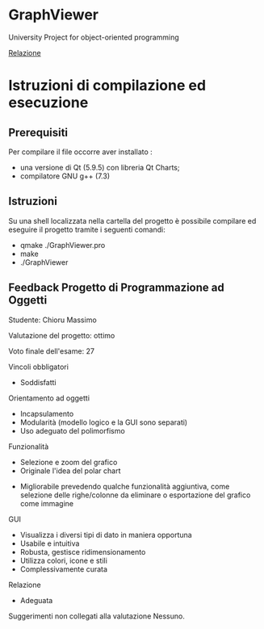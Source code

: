 # GraphViewer
 University Project for object-oriented programming


[Relazione](https://github.com/Alyoninthecity/GraphViewer/blob/main/relazione/relazione.pdf)

# Istruzioni di compilazione ed esecuzione
## Prerequisiti
Per compilare il file occorre aver installato :
- una versione di Qt (5.9.5) con libreria Qt Charts;
- compilatore GNU g++ (7.3)
## Istruzioni
Su una shell localizzata nella cartella del progetto è possibile compilare ed eseguire il
progetto tramite i seguenti comandi:
- qmake ./GraphViewer.pro
- make
- ./GraphViewer


## Feedback Progetto di Programmazione ad Oggetti
Studente: Chioru Massimo

Valutazione del progetto: ottimo

Voto finale dell'esame: 27

Vincoli obbligatori
+ Soddisfatti

Orientamento ad oggetti
+ Incapsulamento
+ Modularità (modello logico e la GUI sono separati)
+ Uso adeguato del polimorfismo

Funzionalità
+ Selezione e zoom del grafico
+ Originale l'idea del polar chart
- Migliorabile prevedendo qualche funzionalità aggiuntiva, come selezione
  delle righe/colonne da eliminare o esportazione del grafico come immagine

GUI
+ Visualizza i diversi tipi di dato in maniera opportuna
+ Usabile e intuitiva
+ Robusta, gestisce ridimensionamento
+ Utilizza colori, icone e stili
+ Complessivamente curata

Relazione
+ Adeguata

Suggerimenti non collegati alla valutazione
Nessuno.
